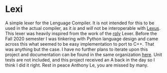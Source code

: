 # Lexi

A simple lexer for the Lenguage Compiler.
It is not intended for this to be used in the actual compiler, as it *is* and *will* not be interoperable with [Lexus](https://github.com/JaredsCompiler/Lexus).
This lexer was heavily inspired from the work of the [rply](https://github.com/alex/rply/blob/master/rply/lexer.py) Lexer.
Before the Fall 2020 semester I was tinkering with Python language design and came across this what seemed to be easy implementation to port to C++.
That was anything but the case.
I have no further plans to iterate upon this project and documentation can be found in the same organization [here](https://github.com/JaredsCompiler/Lexi-Documentation).
Unit tests are not included, and this project received an A back in the day so I think I did it right.
Rest in peace Anthony Le, you are missed by many.

